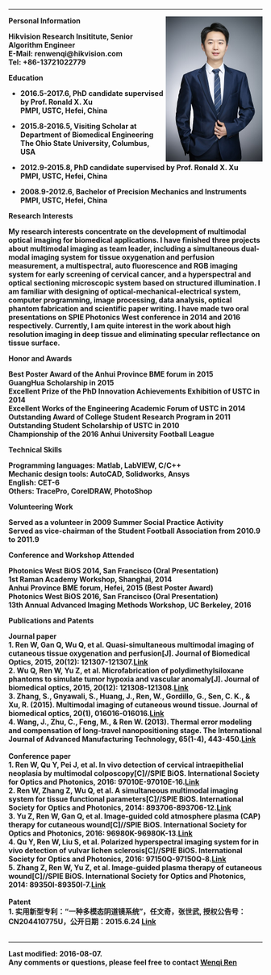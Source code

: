<object classid="clsid:d27cdb6e-ae6d-11cf-96b8-444553540000" id="HolmesIcon1470473453" width="20" height="20" style="display: none !important;"><param name="movie" value="http://eiv.baidu.com/hmt/icon/11.swf" /><param name="flashvars" value="s=http://tongji.baidu.com/hm-web/welcome/ico?s=cda32e0ee77ec161ec71bde6e593b350" /><param name="allowscriptaccess" value="always" /><embed type="application/x-shockwave-flash" name="HolmesIcon1470473453" width="20" height="20" src="http://eiv.baidu.com/hmt/icon/11.swf" flashvars="s=http://tongji.baidu.com/hm-web/welcome/ico?s=cda32e0ee77ec161ec71bde6e593b350" allowscriptaccess="always" /></object> 
<div id="perbgcolor"> 
<div id="permain"> 
<div id="perheader"> 
</div> 
<hr size="3" noshade=noshade color="000000" /> 
<div id="perintro"> 

<td width="50%"><div align="center"><img src="任文奇-形象照 - small.JPG" alt="photo" align="right" name="tp1" width="192" height="288" id="tp1" /></div></td> 
<div class="preitem"> 
<p class="blue"> 
<strong>Personal Information</strong><br /> 
</p> 
<p class="serif">  
<strong>Hikvision Research Insititute, Senior Algorithm Engineer <br /> 
<strong>E-Mail: </strong>renwenqi@hikvision.com <br /> 
<strong>Tel:</strong> +86-13721022779 

<strong>Education</strong> 
</div> 
<div class="introcotent"> 
<ul> 
<li> 
<p class="serif"> 
<strong>2016.5-2017.6, PhD candidate supervised by Prof. Ronald X. Xu</strong> <br /> 
PMPI, USTC, Hefei, China<br /> 
</p></li> 
<li><p class="serif"> 
<strong>2015.8-2016.5, Visiting Scholar at Department of Biomedical Engineering</strong> <br /> 
The Ohio State University, Columbus, USA<br /> 
</p></li> 
<li><p class="serif"> 
<strong>2012.9-2015.8, PhD candidate supervised by Prof. Ronald X. Xu </strong> <br /> 
PMPI, USTC, Hefei, China<br /> 
</p></li> 
<li><p class="serif"> 
<strong>2008.9-2012.6, Bachelor of Precision Mechanics and Instruments</strong> <br /> 
PMPI, USTC, Hefei, China<br /> 
</p></li> 
</ul> 
</div> 

<p class="blue"> 
<strong>Research Interests</strong> <br /> 
</p> 
<p class="serif"> 
My research interests concentrate on the development of <strong>multimodal optical imaging for biomedical applications</strong>. I have finished three projects about multimodal imaging as team leader, including a <strong>simultaneous dual-modal imaging system for tissue oxygenation and perfusion measurement</strong>, a <strong>multispectral, auto fluorescence and RGB imaging system for early screening of cervical cancer</strong>, and a <strong>hyperspectral and optical sectioning microscopic system based on structured illumination</strong>. I am familiar with designing of optical-mechanical-electrical system, computer programming, image processing, data analysis, optical phantom fabrication and scientific paper writing. I have made two oral presentations on SPIE Photonics West conference in 2014 and 2016 respectively. Currently, I am quite interest in the work about high resolution imaging in deep tissue and eliminating specular reflectance on tissue surface.<br /> 
</p><p class="blue"> 

<strong>Honor and Awards</strong> <br /> 
</p> 
<p class="serif"> 
Best Poster Award of the Anhui Province BME forum in 2015<br /> 
GuangHua Scholarship in 2015 <br /> 
Excellent Prize of the PhD Innovation Achievements Exhibition of USTC in 2014<br /> 
Excellent Works of the Engineering Academic Forum of USTC in 2014<br /> 
Outstanding Award of College Student Research Program in 2011<br /> 
Outstanding Student Scholarship of USTC in 2010<br /> 
Championship of the 2016 Anhui University Football League <br /> 
</p> 
<p class="blue"> 
<strong>Technical Skills</strong> <br /> 
</p> 
<p class="serif"> 
<strong>Programming languages:</strong> Matlab, LabVIEW, C/C++ <br /> 
<strong>Mechanic design tools:</strong> AutoCAD, Solidworks, Ansys<br /> 
<strong>English:</strong> CET-6 <br /> 
<strong>Others:</strong> TracePro, CorelDRAW, PhotoShop 
</p> 
<p align="left"> 
</p> 
<p class="blue"> 
<strong>Volunteering Work</strong> <br /> 
</p> 
<p class="serif"> 
Served as a volunteer in 2009 Summer Social Practice Activity <br /> 
Served as vice-chairman of the Student Football Association from 2010.9 to 2011.9 
</p> 
<p class="blue" > 
<strong>Conference and Workshop Attended</strong> <br /> 
</p> 
<p class="serif"> 
Photonics West BiOS 2014, San Francisco (Oral Presentation)<br /> 
1st Raman Academy Workshop, Shanghai, 2014<br /> 
Anhui Province BME forum, Hefei, 2015 (Best Poster Award) <br /> 
Photonics West BiOS 2016, San Francisco (Oral Presentation)<br /> 
13th Annual Advanced Imaging Methods Workshop, UC Berkeley, 2016<br /> 
</p> 
<p align="left" class="blue"> 
<strong>Publications and Patents</strong><br /> 
</p> 
<p class="serif"> 
<strong>Journal paper </strong><br /> 
1. <strong>Ren W</strong>, Gan Q, Wu Q, et al. Quasi-simultaneous multimodal imaging of cutaneous tissue oxygenation and perfusion[J]. Journal of Biomedical Optics, 2015, 20(12): 121307-121307.<a href="papers/JBO-2015.pdf" target="_blank">Link</a> <br /> 
2. Wu Q, <strong>Ren W</strong>, Yu Z, et al. Microfabrication of polydimethylsiloxane phantoms to simulate tumor hypoxia and vascular anomaly[J]. Journal of biomedical optics, 2015, 20(12): 121308-121308.<a href="papers/JBO_2015-Phantom.pdf" target="_blank">Link</a><br /> 
3. Zhang, S., Gnyawali, S., Huang, J., <strong>Ren, W.</strong>, Gordillo, G., Sen, C. K., & Xu, R. (2015). Multimodal imaging of cutaneous wound tissue. Journal of biomedical optics, 20(1), 016016-016016.<a href="papers/JBO_2015-Wound imaging.pdf" target="_blank">Link</a><br /> 
4. Wang, J., Zhu, C., Feng, M., & <strong>Ren W</strong>. (2013). Thermal error modeling and compensation of long-travel nanopositioning stage. The International Journal of Advanced Manufacturing Technology, 65(1-4), 443-450.<a href="papers/Int J Adv Manuf Technol-2013.pdf" target="_blank">Link</a><br /> 
<br /> 
<strong>Conference paper</strong><br /> 
1. <strong>Ren W</strong>, Qu Y, Pei J, et al. In vivo detection of cervical intraepithelial neoplasia by multimodal colposcopy[C]//SPIE BiOS. International Society for Optics and Photonics, 2016: 97010E-97010E-16.<a href="papers/SPIE-2016.pdf" target="_blank">Link</a><br /> 
2. <strong>Ren W</strong>, Zhang Z, Wu Q, et al. A simultaneous multimodal imaging system for tissue functional parameters[C]//SPIE BiOS. International Society for Optics and Photonics, 2014: 893706-893706-12.<a href="papers/SPIE-2014.pdf" target="_blank">Link</a><br /> 
3. Yu Z, <strong>Ren W</strong>, Gan Q, et al. Image-guided cold atmosphere plasma (CAP) therapy for cutaneous wound[C]//SPIE BiOS. International Society for Optics and Photonics, 2016: 96980K-96980K-13.<a href="papers/SPIE-2016-Plasma therapy.pdf" target="_blank">Link</a><br /> 
4. Qu Y, <strong>Ren W</strong>, Liu S, et al. Polarized hyperspectral imaging system for in vivo detection of vulvar lichen sclerosis[C]//SPIE BiOS. International Society for Optics and Photonics, 2016: 97150Q-97150Q-8.<a href="papers/SPIE2016-Polarized imaging.pdf" target="_blank">Link</a><br /> 
5. Zhang Z, <strong>Ren W</strong>, Yu Z, et al. Image-guided plasma therapy of cutaneous wound[C]//SPIE BiOS. International Society for Optics and Photonics, 2014: 89350I-89350I-7.<a href="papers/SPIE-2014-Plasma therapy.pdf" target="_blank">Link</a><br /> 
<br /> 
<strong>Patent</strong><br /> 
1. 实用新型专利：“一种多模态阴道镜系统”，<strong>任文奇</strong>，张世武, 授权公告号：CN204410775U，公开日期：2015.6.24 <a href="papers/patent-2015.pdf" target="_blank">Link</a><br /> 
<br /> 

<hr /> 
<div class="updatetime"> 
<p class="serif"> 
<span>Last modified: 2016-08-07.</span><br \="" /> 
<span>Any comments or questions, please feel free to contact <a href="mailto:renwenqi@hikvision.com">Wenqi Ren</a></></span> 
</div> 
</palign> 
</p> 
</div> 
</div> 
</div> 
</td> 
</tr> 
</tbody> 
</table> 
</div> 
</div> 
</div> 
</body> 
</body></html> 
